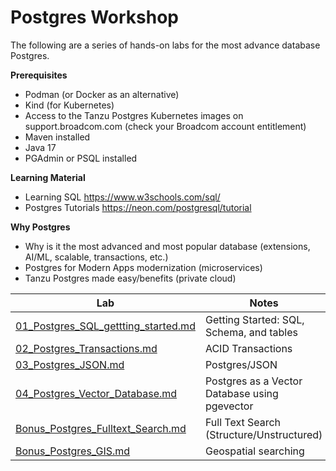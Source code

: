 # Postgres Workshop

The following are a series of hands-on labs for the most advance database Postgres.

**Prerequisites**

- Podman (or Docker as an alternative)
- Kind (for Kubernetes)
- Access to the Tanzu Postgres Kubernetes images on support.broadcom.com	  (check your Broadcom account entitlement)
- Maven installed
- Java 17
- PGAdmin  or PSQL installed


**Learning Material**

- Learning SQL https://www.w3schools.com/sql/
- Postgres Tutorials https://neon.com/postgresql/tutorial

**Why Postgres**

- Why is it the most advanced and most popular database (extensions, AI/ML, scalable, transactions, etc.)
- Postgres for Modern Apps modernization (microservices)
- Tanzu Postgres made easy/benefits (private cloud)


| Lab                                                                        | Notes                                         |
|----------------------------------------------------------------------------|-----------------------------------------------|
| [01_Postgres_SQL_gettting_started.md](01_Postgres_SQL_gettting_started.md) | Getting Started: SQL, Schema, and tables      |
| [02_Postgres_Transactions.md](02_Postgres_Transactions.md)                 | ACID Transactions                             |
| [03_Postgres_JSON.md](03_Postgres_JSON.md)                                 | Postgres/JSON                                 |
| [04_Postgres_Vector_Database.md](04_Postgres_Vector_Database.md)           | Postgres as a Vector Database using pgevector |
| [Bonus_Postgres_Fulltext_Search.md](Bonus_Postgres_Fulltext_Search.md)     | Full Text Search (Structure/Unstructured)     |
| [Bonus_Postgres_GIS.md](Bonus_Postgres_GIS.md)                             | Geospatial searching                          |
